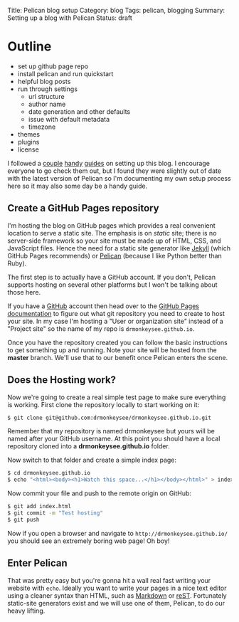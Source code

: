 Title: Pelican blog setup
Category: blog
Tags: pelican, blogging
Summary: Setting up a blog with Pelican
Status: draft

# Outline

- set up github page repo
- install pelican and run quickstart
- helpful blog posts
- run through settings
	- url structure
	- author name
	- date generation and other defaults
	- issue with default metadata
	- timezone
- themes
- plugins
- license

I followed a [couple](http://mathamy.com/migrating-to-github-pages-using-pelican.html) [handy](http://ntanjerome.org/blog/how-to-setup-github-user-page-with-pelican/) [guides](https://fedoramagazine.org/make-github-pages-blog-with-pelican/) on setting up this blog. I encourage everyone to go check them out, but I found they were slightly out of date with the latest version of Pelican so I'm documenting my own setup process here so it may also some day be a handy guide.

## Create a GitHub Pages repository

I'm hosting the blog on GitHub pages which provides a real convenient location to serve a static site. The emphasis is on *static* site; there is no server-side framework so your site must be made up of HTML, CSS, and JavaScript files. Hence the need for a static site generator like [Jekyll](http://jekyllrb.com) (which GitHub Pages recommends) or [Pelican](http://docs.getpelican.com/en/3.6.3/) (because I like Python better than Ruby).

The first step is to actually have a GitHub account. If you don't, Pelican supports hosting on several other platforms but I won't be talking about those here.

If you have a [GitHub](https://github.com) account then head over to the [GitHub Pages documentation](https://pages.github.com) to figure out what git repository you need to create to host your site. In my case I'm hosting a "User or organization site" instead of a "Project site" so the name of my repo is `drmonkeysee.github.io`.

Once you have the repository created you can follow the basic instructions to get something up and running. Note your site will be hosted from the **master** branch. We'll use that to our benefit once Pelican enters the scene.

## Does the Hosting work?

Now we're going to create a real simple test page to make sure everything is working. First clone the repository locally to start working on it:

```sh
$ git clone git@github.com:drmonkeysee/drmonkeysee.github.io.git
```

Remember that my repository is named drmonkeysee but yours will be named after your GitHub username. At this point you should have a local repository cloned into a **drmonkeysee.github.io** folder.

Now switch to that folder and create a simple index page:

```sh
$ cd drmonkeysee.github.io
$ echo "<html><body><h1>Watch this space...</h1></body></html>" > index.html
```

Now commit your file and push to the remote origin on GitHub:

```sh
$ git add index.html
$ git commit -m "Test hosting"
$ git push
```

Now if you open a browser and navigate to `http://drmonkeysee.github.io/` you should see an extremely boring web page! Oh boy!

## Enter Pelican

That was pretty easy but you're gonna hit a wall real fast writing your website with `echo`. Ideally you want to write your pages in a nice text editor using a cleaner syntax than HTML, such as [Markdown](https://daringfireball.net/projects/markdown/) or [reST](http://docutils.sourceforge.net/rst.html). Fortunately static-site generators exist and we will use one of them, Pelican, to do our heavy lifting.
